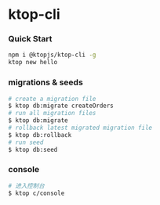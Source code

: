 # ktop-cli

### Quick Start

```bash
npm i @ktopjs/ktop-cli -g
ktop new hello
```


### migrations & seeds
```bash
# create a migration file
$ ktop db:migrate createOrders
# run all migration files
$ ktop db:migrate
# rollback latest migrated migration file  
$ ktop db:rollback
# run seed
$ ktop db:seed
```

### console

```bash
# 进入控制台
$ ktop c/console
```

